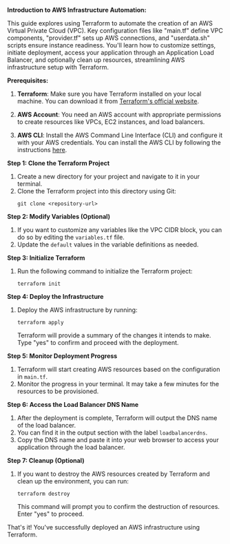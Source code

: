 **Introduction to AWS Infrastructure Automation:**

This guide explores using Terraform to automate the creation of an AWS Virtual Private Cloud (VPC). Key configuration files like "main.tf" define VPC components, "provider.tf" sets up AWS connections, and "userdata.sh" scripts ensure instance readiness. You'll learn how to customize settings, initiate deployment, access your application through an Application Load Balancer, and optionally clean up resources, streamlining AWS infrastructure setup with Terraform.


**Prerequisites:**
1. **Terraform**: Make sure you have Terraform installed on your local machine. You can download it from [Terraform's official website](https://www.terraform.io/downloads.html).

2. **AWS Account**: You need an AWS account with appropriate permissions to create resources like VPCs, EC2 instances, and load balancers.

3. **AWS CLI**: Install the AWS Command Line Interface (CLI) and configure it with your AWS credentials. You can install the AWS CLI by following the instructions [here](https://docs.aws.amazon.com/cli/latest/userguide/cli-configure-files.html).

**Step 1: Clone the Terraform Project**
1. Create a new directory for your project and navigate to it in your terminal.
2. Clone the Terraform project into this directory using Git:
   ```
   git clone <repository-url>
   ```

**Step 2: Modify Variables (Optional)**
1. If you want to customize any variables like the VPC CIDR block, you can do so by editing the `variables.tf` file.
2. Update the `default` values in the variable definitions as needed.

**Step 3: Initialize Terraform**
1. Run the following command to initialize the Terraform project:
   ```
   terraform init
   ```

**Step 4: Deploy the Infrastructure**
1. Deploy the AWS infrastructure by running:
   ```
   terraform apply
   ```
   Terraform will provide a summary of the changes it intends to make. Type "yes" to confirm and proceed with the deployment.

**Step 5: Monitor Deployment Progress**
1. Terraform will start creating AWS resources based on the configuration in `main.tf`.
2. Monitor the progress in your terminal. It may take a few minutes for the resources to be provisioned.

**Step 6: Access the Load Balancer DNS Name**
1. After the deployment is complete, Terraform will output the DNS name of the load balancer.
2. You can find it in the output section with the label `loadbalancerdns`.
3. Copy the DNS name and paste it into your web browser to access your application through the load balancer.

**Step 7: Cleanup (Optional)**
1. If you want to destroy the AWS resources created by Terraform and clean up the environment, you can run:
   ```
   terraform destroy
   ```
   This command will prompt you to confirm the destruction of resources. Enter "yes" to proceed.

That's it! You've successfully deployed an AWS infrastructure using Terraform. 

